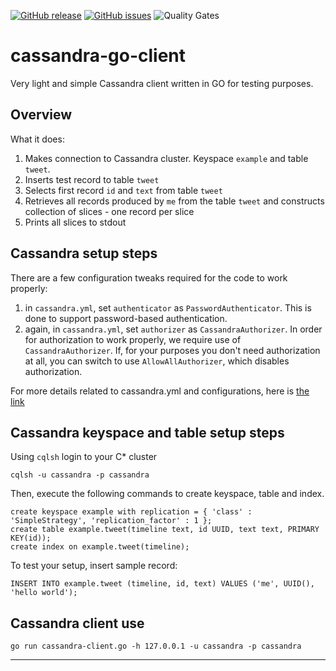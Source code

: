 [![GitHub release](https://img.shields.io/github/release/OlegGorj/go-templates-collection.svg)](https://github.com/OlegGorj/go-templates-collection/releases)
[![GitHub issues](https://img.shields.io/github/issues/OlegGorj/go-templates-collection.svg)](https://github.com/OlegGorj/go-templates-collection/issues)
![Quality Gates](https://sonarcloud.io/api/project_badges/measure?project=cassandra-client&metric=alert_status)

# cassandra-go-client

Very light and simple Cassandra client written in GO for testing purposes.

## Overview

What it does:

1. Makes connection to Cassandra cluster. Keyspace `example` and table `tweet`.
2. Inserts test record to table `tweet`
3. Selects first record `id` and `text` from table `tweet`
4. Retrieves all records produced by `me` from the table `tweet` and constructs collection of slices - one record per slice
5. Prints all slices to stdout


## Cassandra setup steps

There are a few configuration tweaks required for the code to work properly:

1. in `cassandra.yml`, set `authenticator` as `PasswordAuthenticator`. This is done to support password-based authentication.
2. again, in `cassandra.yml`, set `authorizer` as `CassandraAuthorizer`. In order for authorization to work properly, we require use of `CassandraAuthorizer`. If, for your purposes you don't need authorization at all, you can switch to use `AllowAllAuthorizer`, which disables authorization.

For more details related to cassandra.yml and configurations, here is [the link](https://docs.datastax.com/en/cassandra/3.0/cassandra/configuration/configCassandra_yaml.html)


## Cassandra keyspace and table setup steps

Using `cqlsh` login to your C* cluster

```
cqlsh -u cassandra -p cassandra
```

Then, execute the following commands to create keyspace, table and index.

```
create keyspace example with replication = { 'class' : 'SimpleStrategy', 'replication_factor' : 1 };
create table example.tweet(timeline text, id UUID, text text, PRIMARY KEY(id));
create index on example.tweet(timeline);
```

To test your setup, insert sample record:

```
INSERT INTO example.tweet (timeline, id, text) VALUES ('me', UUID(), 'hello world');
```

## Cassandra client use

```
go run cassandra-client.go -h 127.0.0.1 -u cassandra -p cassandra
```


---
